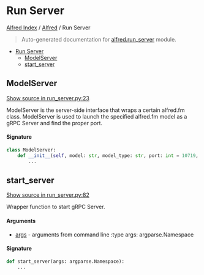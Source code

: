 # Run Server

[Alfred Index](../README.md#alfred-index) /
[Alfred](./index.md#alfred) /
Run Server

> Auto-generated documentation for [alfred.run_server](../../alfred/run_server.py) module.

- [Run Server](#run-server)
  - [ModelServer](#modelserver)
  - [start_server](#start_server)

## ModelServer

[Show source in run_server.py:23](../../alfred/run_server.py#L23)

ModelServer is the server-side interface that wraps a certain alfred.fm class.
ModelServer is used to launch the specified alfred.fm model as a gRPC Server and find the proper port.

#### Signature

```python
class ModelServer:
    def __init__(self, model: str, model_type: str, port: int = 10719, **kwargs: Any):
        ...
```



## start_server

[Show source in run_server.py:82](../../alfred/run_server.py#L82)

Wrapper function to start gRPC Server.

#### Arguments

- [args](#run-server) - arguments from command line
:type args: argparse.Namespace

#### Signature

```python
def start_server(args: argparse.Namespace):
    ...
```


